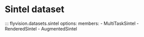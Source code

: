 # Sintel dataset

::: flyvision.datasets.sintel
    options:
      members:
        - MultiTaskSintel
        - RenderedSintel
        - AugmentedSintel